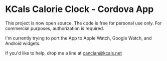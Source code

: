 ﻿KCals Calorie Clock - Cordova App
====================================================
This project is now open source. The code is free for personal use only. For commercial purposes, authorization is required.

I'm currently trying to port the App to Apple Watch, Google Watch, and Android widgets. 

If you'd like to help, drop me a line at cancian@kcals.net
